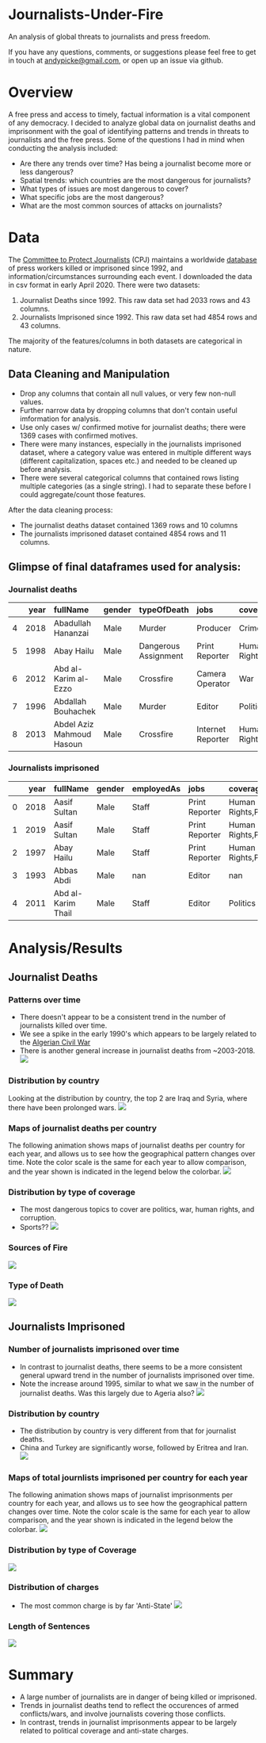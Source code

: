 # Journalists-Under-Fire
An analysis of global threats to journalists and press freedom.

If you have any questions, comments, or suggestions please feel free to get in touch at andypicke@gmail.com, or open up an issue via github.

# Overview

A free press and access to timely, factual information is a vital component of any democracy. I decided to analyze global data on journalist deaths and imprisonment with the goal of identifying patterns and trends in threats to journalists and the free press. Some of the questions I had in mind when conducting the analysis included:
- Are there any trends over time? Has being a journalist become more or less dangerous?
- Spatial trends: which countries are the most dangerous for journalists?
- What types of issues are most dangerous to cover?
- What specific jobs are the most dangerous?
- What are the most common sources of attacks on journalists?


# Data 

The [Committee to Protect Journalists](https://cpj.org/) (CPJ) maintains a worldwide [database](https://cpj.org/data/) of press workers killed or imprisoned since 1992, and information/circumstances surrounding each event. I downloaded the data in csv format in early April 2020. There were two datasets:

1) Journalist Deaths since 1992. This raw data set had 2033 rows and 43 columns.
2) Journalists Imprisoned since 1992. This raw data set had 4854 rows and 43 columns. 

The majority of the features/columns in both datasets are categorical in nature. 


## Data Cleaning and Manipulation

- Drop any columns that contain all null values, or very few non-null values.
- Further narrow data by dropping columns that don't contain useful imformation for analysis.
- Use only cases w/ confirmed motive for journalist deaths; there were 1369 cases with confirmed motives.
- There were many instances, especially in the journalists imprisoned dataset, where a category value was entered in multiple different ways (different capitalization, spaces etc.) and needed to be cleaned up before analysis.
- There were several categorical columns that contained rows listing multiple categories (as a single string). I had to separate these before I could aggregate/count those features. 

After the data cleaning process:
- The journalist deaths dataset contained 1369 rows and 10 columns
- The journalists imprisoned dataset contained 4854 rows and 11 columns.


## Glimpse of final dataframes used for analysis:

### Journalist deaths 
|    |   year | fullName                  | gender   | typeOfDeath          | jobs              | coverage                  | mediums        | country     | localOrForeign   | sourcesOfFire        |
|---:|-------:|:--------------------------|:---------|:---------------------|:------------------|:--------------------------|:---------------|:------------|:-----------------|:---------------------|
|  4 |   2018 | Abadullah Hananzai        | Male     | Murder               | Producer          | Crime,Politics,War        | Radio,Internet | Afghanistan | Local            | Political Group      |
|  5 |   1998 | Abay Hailu                | Male     | Dangerous Assignment | Print Reporter    | Human Rights,Politics     | Print          | Ethiopia    | Local            | Government Officials |
|  6 |   2012 | Abd al-Karim al-Ezzo      | Male     | Crossfire            | Camera Operator   | War                       | Internet       | Syria       | Local            | Military Officials   |
|  7 |   1996 | Abdallah Bouhachek        | Male     | Murder               | Editor            | Politics                  | Print          | Algeria     | Local            | nan                  |
|  8 |   2013 | Abdel Aziz Mahmoud Hasoun | Male     | Crossfire            | Internet Reporter | Human Rights,Politics,War | Internet       | Syria       | Local            | Military Officials   |

### Journalists imprisoned 
|    |   year | fullName           | gender   | employedAs   | jobs           | coverage                  | mediums   | country   | localOrForeign   | charges    | lengthOfSentence
|---:|-------:|:-------------------|:---------|:-------------|:---------------|:--------------------------|:----------|:----------|:-----------------|:-----------|:-------------------|
|  0 |   2018 | Aasif Sultan       | Male     | Staff        | Print Reporter | Human Rights,Politics,War | Print     | India     | Local            | Anti-State | Sentence pending   |
|  1 |   2019 | Aasif Sultan       | Male     | Staff        | Print Reporter | Human Rights,Politics,War | Print     | India     | Local            | Anti-State | Sentence pending   |
|  2 |   1997 | Abay Hailu         | Male     | Staff        | Print Reporter | Human Rights,Politics     | Print     | Ethiopia  | Local            | nan        | 0-5 Years          |
|  3 |   1993 | Abbas Abdi         | Male     | nan          | Editor         | nan                       | Print     | Iran      | Local            | nan        | 0-5 Years          |
|  4 |   2011 | Abd al-Karim Thail | Male     | Staff        | Editor         | Politics                  | Internet  | Yemen     | Local            | No Charge  | Not Sentenced      |



# Analysis/Results

## Journalist Deaths 

### Patterns over time
- There doesn't appear to be a consistent trend in the number of journalists killed over time. 
- We see a spike in the early 1990's which appears to be largely related to the [Algerian Civil War](https://en.wikipedia.org/wiki/Algerian_Civil_War)
- There is another general increase in journalist deaths from ~2003-2018.
![](images/TotalDeathsVsYear.png)

### Distribution by country
Looking at the distribution by country, the top 2 are Iraq and Syria, where there have been prolonged wars. 
![](images/TotalDeathsByCountry.png)

### Maps of journalist deaths per country
The following animation shows maps of journalist deaths per country for each year, and allows us to see how the geographical pattern changes over time. Note the color scale is the same for each year to allow comparison, and the year shown is indicated in the legend below the colorbar. 
![](images/DeathByCountry.gif)


### Distribution by type of coverage
- The most dangerous topics to cover are politics, war, human rights, and corruption.
- Sports??
![](images/TotalDeathsByCoverage.png)

### Sources of Fire
![](images/TotalDeathsBysourcesOfFire.png)

### Type of Death
![](images/TotalDeathsByTypeOfDeath.png)



## Journalists Imprisoned


### Number of journalists imprisoned over time
- In contrast to journalist deaths, there seems to be a more consistent general upward trend in the number of journalists imprisoned over time. 
- Note the increase around 1995, similar to what we saw in the number of journalist deaths. Was this largely due to Ageria also?
![](images/N_ImprisonedByYear.png)


### Distribution by country
- The distribution by country is very different from that for journalist deaths. 
- China and Turkey are significantly worse, followed by Eritrea and Iran.
![](images/N_ImprisonedBycountry.png)


### Maps of total journlists imprisoned per country for each year
The following animation shows maps of journalist imprisonments per country for each year, and allows us to see how the geographical pattern changes over time. Note the color scale is the same for each year to allow comparison, and the year shown is indicated in the legend below the colorbar.
![](images/ImprisonedByCountry.gif)


### Distribution by type of Coverage
![](images/N_ImprisonedBycoverage.png)

### Distribution of charges
- The most common charge is by far 'Anti-State'
![](images/N_ImprisonedBycharges.png)

### Length of Sentences
![](images/N_ImprisonedBylengthOfSentence.png)


# Summary
- A large number of journalists are in danger of being killed or imprisoned.
- Trends in journalist deaths tend to reflect the occurences of armed conflicts/wars, and involve journalists covering those conflicts.
- In contrast, trends in journalist imprisonments appear to be largely related to political coverage and anti-state charges.







